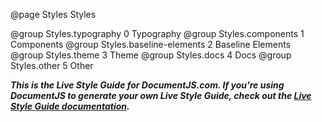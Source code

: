 @page Styles Styles

@group Styles.typography 0 Typography
@group Styles.components 1 Components
@group Styles.baseline-elements 2 Baseline Elements
@group Styles.theme 3 Theme
@group Styles.docs 4 Docs
@group Styles.other 5 Other

***This is the Live Style Guide for DocumentJS.com. If you're using DocumentJS to generate your own Live Style Guide, check out the [Live Style Guide documentation](/docs/live-style-guide.html).***
